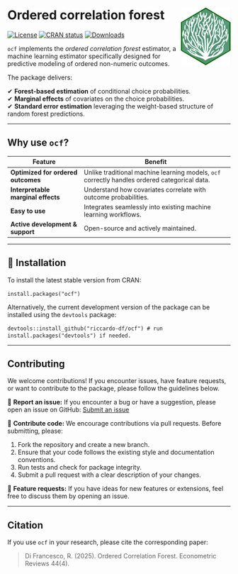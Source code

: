 # Ordered correlation forest <a href="https://riccardo-df.github.io/ocf/"><img src="man/figures/logo.svg" align="right" height="130"/></a>

[![License](https://img.shields.io/badge/license-MIT-blue.svg)](https://opensource.org/licenses/MIT) 
[![CRAN status](https://www.r-pkg.org/badges/version/ocf)](https://CRAN.R-project.org/package=ocf) 
[![Downloads](https://cranlogs.r-pkg.org/badges/ocf)](https://CRAN.R-project.org/package=ocf)

`ocf` implements the *ordered correlation forest* estimator, a machine learning estimator specifically designed for predictive modeling of ordered non-numeric outcomes.

The package delivers:

✔ **Forest-based estimation** of conditional choice probabilities.\
✔ **Marginal effects** of covariates on the choice probabilities.\
✔ **Standard error estimation** leveraging the weight-based structure of random forest predictions.

------------------------------------------------------------------------

## Why use `ocf`?

| Feature                            | Benefit                                                                                       |
|-------------------------|----------------------------------------------|
| **Optimized for ordered outcomes** | Unlike traditional machine learning models, `ocf` correctly handles ordered categorical data. |
| **Interpretable marginal effects** | Understand how covariates correlate with outcome probabilities.                               |
| **Easy to use**                    | Integrates seamlessly into existing machine learning workflows.                               |
| **Active development & support**   | Open-source and actively maintained.                                                          |

------------------------------------------------------------------------

## 🚀 Installation

To install the latest stable version from CRAN:

```         
install.packages("ocf")
```

Alternatively, the current development version of the package can be installed using the `devtools` package:

```         
devtools::install_github("riccardo-df/ocf") # run install.packages("devtools") if needed.
```

------------------------------------------------------------------------

## Contributing

We welcome contributions! If you encounter issues, have feature requests, or want to contribute to the package, please follow the guidelines below.

📌 **Report an issue:** If you encounter a bug or have a suggestion, please open an issue on GitHub: [Submit an issue](https://github.com/riccardo-df/ocf/issues)

📌 **Contribute code:** We encourage contributions via pull requests. Before submitting, please:
1. Fork the repository and create a new branch.
2. Ensure that your code follows the existing style and documentation conventions.
3. Run tests and check for package integrity.
4. Submit a pull request with a clear description of your changes.

📌 **Feature requests:** If you have ideas for new features or extensions, feel free to discuss them by opening an issue.

------------------------------------------------------------------------

## Citation

If you use `ocf` in your research, please cite the corresponding paper:

> Di Francesco, R. (2025). Ordered Correlation Forest. Econometric Reviews 44(4).
